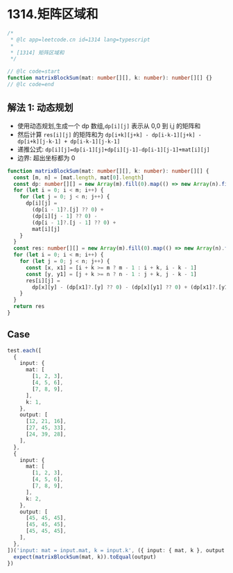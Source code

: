 # 1314.矩阵区域和

```ts
/*
 * @lc app=leetcode.cn id=1314 lang=typescript
 *
 * [1314] 矩阵区域和
 */

// @lc code=start
function matrixBlockSum(mat: number[][], k: number): number[][] {}
// @lc code=end
```

## 解法 1: 动态规划

- 使用动态规划,生成一个 dp 数组,`dp[i][j]` 表示从 0,0 到 i,j 的矩阵和
- 然后计算 `res[i][j]` 的矩阵和为 `dp[i+k][j+k] - dp[i-k-1][j+k] - dp[i+k][j-k-1] + dp[i-k-1][j-k-1]`
- 递推公式: `dp[i][j]=dp[i-1][j]+dp[i][j-1]-dp[i-1][j-1]+mat[i][j]`
- 边界: 超出坐标都为 0

```ts
function matrixBlockSum(mat: number[][], k: number): number[][] {
  const [m, n] = [mat.length, mat[0].length]
  const dp: number[][] = new Array(m).fill(0).map(() => new Array(n).fill(0))
  for (let i = 0; i < m; i++) {
    for (let j = 0; j < n; j++) {
      dp[i][j] =
        (dp[i - 1]?.[j] ?? 0) +
        (dp[i][j - 1] ?? 0) -
        (dp[i - 1]?.[j - 1] ?? 0) +
        mat[i][j]
    }
  }
  const res: number[][] = new Array(m).fill(0).map(() => new Array(n).fill(0))
  for (let i = 0; i < m; i++) {
    for (let j = 0; j < n; j++) {
      const [x, x1] = [i + k >= m ? m - 1 : i + k, i - k - 1]
      const [y, y1] = [j + k >= n ? n - 1 : j + k, j - k - 1]
      res[i][j] =
        dp[x][y] - (dp[x1]?.[y] ?? 0) - (dp[x][y1] ?? 0) + (dp[x1]?.[y1] ?? 0)
    }
  }
  return res
}
```

## Case

```ts
test.each([
  {
    input: {
      mat: [
        [1, 2, 3],
        [4, 5, 6],
        [7, 8, 9],
      ],
      k: 1,
    },
    output: [
      [12, 21, 16],
      [27, 45, 33],
      [24, 39, 28],
    ],
  },
  {
    input: {
      mat: [
        [1, 2, 3],
        [4, 5, 6],
        [7, 8, 9],
      ],
      k: 2,
    },
    output: [
      [45, 45, 45],
      [45, 45, 45],
      [45, 45, 45],
    ],
  },
])('input: mat = input.mat, k = input.k', ({ input: { mat, k }, output }) => {
  expect(matrixBlockSum(mat, k)).toEqual(output)
})
```
